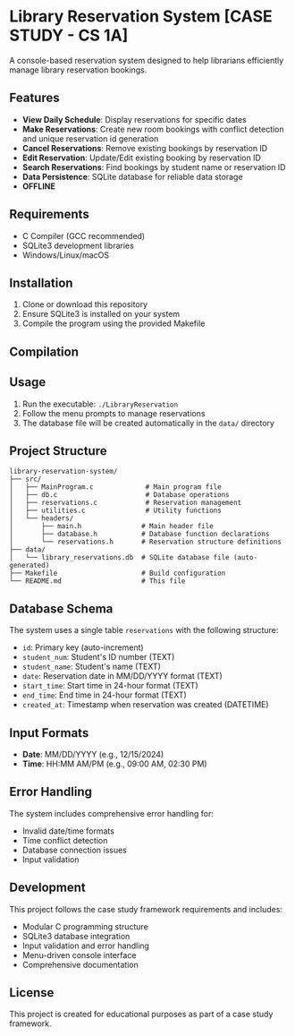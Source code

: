# Library Reservation System [CASE STUDY - CS 1A]

A console-based reservation system designed to help librarians efficiently manage library reservation bookings.

## Features

- **View Daily Schedule**: Display reservations for specific dates
- **Make Reservations**: Create new room bookings with conflict detection and unique reservation id generation
- **Cancel Reservations**: Remove existing bookings by reservation ID
- **Edit Reservation**: Update/Edit existing booking by reservation ID
- **Search Reservations**: Find bookings by student name or reservation ID
- **Data Persistence**: SQLite database for reliable data storage
- **OFFLINE**

## Requirements

- C Compiler (GCC recommended)
- SQLite3 development libraries
- Windows/Linux/macOS

## Installation

1. Clone or download this repository
2. Ensure SQLite3 is installed on your system
3. Compile the program using the provided Makefile

## Compilation


## Usage

1. Run the executable: `./LibraryReservation`
2. Follow the menu prompts to manage reservations
3. The database file will be created automatically in the `data/` directory

## Project Structure

```
library-reservation-system/
├── src/
│   ├── MainProgram.c             # Main program file
│   ├── db.c                      # Database operations
│   ├── reservations.c            # Reservation management
│   ├── utilities.c               # Utility functions
│   └── headers/
│       ├── main.h               # Main header file
│       ├── database.h           # Database function declarations
│       └── reservations.h       # Reservation structure definitions
├── data/
│   └── library_reservations.db  # SQLite database file (auto-generated)
├── Makefile                     # Build configuration
└── README.md                    # This file
```

## Database Schema

The system uses a single table `reservations` with the following structure:

- `id`: Primary key (auto-increment)
- `student_num`: Student's ID number (TEXT)
- `student_name`: Student's name (TEXT)
- `date`: Reservation date in MM/DD/YYYY format (TEXT)
- `start_time`: Start time in 24-hour format (TEXT)
- `end_time`: End time in 24-hour format (TEXT)
- `created_at`: Timestamp when reservation was created (DATETIME)

## Input Formats

- **Date**: MM/DD/YYYY (e.g., 12/15/2024)
- **Time**: HH:MM AM/PM (e.g., 09:00 AM, 02:30 PM)

## Error Handling

The system includes comprehensive error handling for:
- Invalid date/time formats
- Time conflict detection
- Database connection issues
- Input validation

## Development

This project follows the case study framework requirements and includes:
- Modular C programming structure
- SQLite3 database integration
- Input validation and error handling
- Menu-driven console interface
- Comprehensive documentation

## License

This project is created for educational purposes as part of a case study framework.
